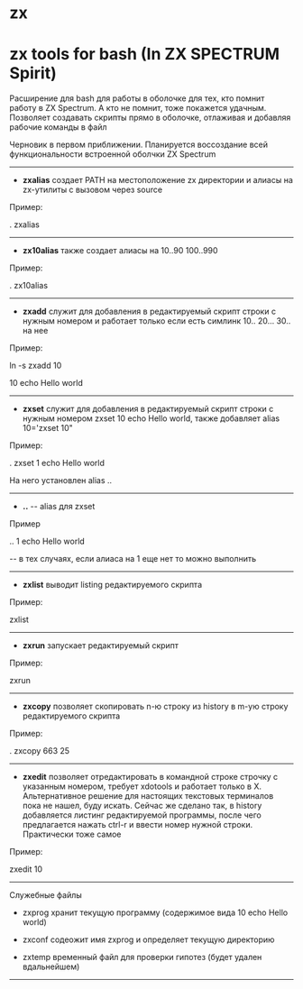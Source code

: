 # zx
zx tools for bash (In ZX SPECTRUM Spirit)
===

Расширение для bash для работы в оболочке для тех, кто помнит работу в ZX Spectrum. 
А кто не помнит, тоже покажется удачным.
Позволяет создавать скрипты прямо в оболочке, отлаживая и добавляя рабочие команды в файл

Черновик в первом приближении. Планируется воссоздание всей функциональности встроенной оболчки ZX Spectrum

---

* **zxalias** создает PATH на местоположение zx директории и алиасы на zx-утилиты с вызовом через source

Пример: 

. zxalias

---

* **zx10alias** также создает алиасы на 10..90 100..990

Пример:

. zx10alias

---

* **zxadd** служит для добавления в редактируемый скрипт строки с нужным номером и работает только если есть симлинк 10.. 20... 30.. на нее

Пример:

ln -s zxadd 10

10 echo Hello world

---

* **zxset** служит для добавления в редактируемый скрипт строки с нужным номером zxset 10 echo Hello world, также добавляет alias 10='zxset 10"

Пример:

. zxset 1 echo Hello world

На него установлен alias .. 

---

* **..** -- alias для zxset

Пример 

.. 1 echo Hello world

-- в тех случаях,  если алиаса на 1 еще нет то можно выполнить

---

* **zxlist** выводит listing редактируемого скрипта

Пример:

zxlist

---

* **zxrun** запускает редактируемый скрипт

Пример:

zxrun

---

* **zxcopy** позволяет скопировать n-ю строку из history в m-ую строку редактируемого скрипта

Пример:

. zxcopy 663 25

---

* **zxedit** позволяет отредактировать в командной строке строчку с указанным номером, требует xdotools и работает только в X. Альтернативное решение для настоящих текстовых терминалов пока не нашел, буду искать. Сейчас же сделано так, в history добавляется листинг редактируемой программы, после чего предлагается нажать ctrl-r и ввести номер нужной строки. Практически тоже самое

Пример:

zxedit 10

---

Служебные файлы

* zxprog хранит текущую программу (содержимое вида 10 echo Hello world)

* zxconf содеожит имя zxprog и определяет текущую директорию

* zxtemp временный файл для проверки гипотез (будет удален вдальнейшем)

---

